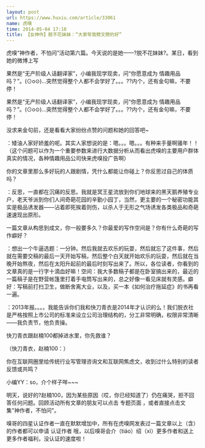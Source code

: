 ```yaml
---
layout: post
url: https://www.huxiu.com/article/33061
name: 虎嗅
time: 2014-05-04 17:10
title: 【女神作】脱不花妹妹：“大家夸我劈叉劈的好”
---
```

虎嗅“神作者，不怕问”活动第六篇。今天说的是她——?脱不花妹妹?。某日，看到她的微博上写

果然是“无产阶级人话翻译家”，小编我现学现卖，问“你愿意成为 情趣用品 吗？”。(⊙o⊙)…突然觉得整个人都不会学好了。。。??内个，还有金句嘛，不要停！

果然是“无产阶级人话翻译家”，小编我现学现卖，问“你愿意成为 情趣用品 吗？”。(⊙o⊙)…突然觉得整个人都不会学好了。。。??内个，还有金句嘛，不要停！

没求来金句前，还是看看大家纷纷点赞的问题和她的回答吧~

：矮油人家好娇羞的呢。其实人家想说的是：嗯。。。嗯。。。有种来手量啊骚年！！（这个问题可以作为一个重要参数来进行大数据分析从而看出虎嗅的主要用户群体真实的情况，各种情趣用品公司快来虎嗅投广告啊）

你的文章里那么多好玩的人跟剧情，凭什么都能让你碰上？你反思过自己的体质吗？

：反思，一直都在沉痛的反思。我就是冥王星流放到你们地球来的黑天鹅养殖专业户，老天爷派到你们人间奇葩花园的辛勤小园丁，当然，更主要的一个秘密功能其实是极品诱发器——沾着即死挨着则伤，以杀人于无形之气场诱发各类极品和奇葩速速现出原形。

一篇文章从构思到成文，你一般要多久？你最爱的写作空间是？你有什么奇葩的写作癖好？

：想出一个牛逼选题：一分钟。然后我就去欢乐的玩耍，然后就忘了这件事，然后就在需要交稿的最后一天开始写稿，然后整个白天就开始欢乐的玩耍，然后就在当晚开始熬夜，然后在太阳升起前的最后时刻写出来了。所以，各位读者，你看到的文章真的是一行字十滴血好嘛！空间：我大多数稿子都是在卧室搞出来的，最近的一篇稿子是在野营帐篷里打着手电筒写出来的，总之好像一看见床就有灵感。癖好：写稿前打扫卫生，做断舍离大业，以及，买一本《如何治疗拖延症》的书再看一遍。

：2013年报。。。。我能告诉你们我和快刀青衣是2014年才认识的么！我们脱衣社是严格按照上市公司的标准来设立公司治理结构的，分工非常明确，权限非常清晰——我负责节，他负责操。

快刀青衣跟赵楠100都掉进水里，你先救谁？

（快刀青衣，赵楠100：）

你在互联网圈里给传统行业写管理咨询文和互联网焦虑文，收到过什么特别的读者反馈或共鸣？

小编YY：so，介个样子咩~~~

明天，说好的?赵楠100，因为某些原因（哎，你已经知道了）仍在痛哭，拒不回答任何问题。回顾活动所有文章的朋友可以点击 专题页面 ，或者直接点击文集"神作者，不怕问"。

嗅哥的四星认证作者一直在默默增加中，所有在虎嗅网发表过一篇文章以上（含）的作者都可以申请 认证作者 哦，以后嗅哥会介（tiáo）绍（xì）更多作者和送上更多作者福利，没认证的速度啦！

